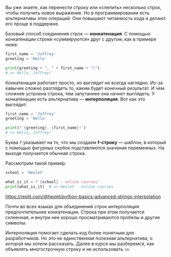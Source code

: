 
Вы уже знаете, как перенести строку или «слепить» несколько строк, чтобы получить новое выражение. Но в программировании есть альтернативы этих операций. Они повышают читаемость кода и делают его проще в поддержке.

Базовый способ соединения строк — **конкатенация**. С помощью конкатенации строки «суммируются» друг с другом, как в примере ниже:

```python
first_name = 'Joffrey'
greeting = 'Hello'

print(greeting + ", " + first_name + "!")
# => Hello, Joffrey!
```

Конкатенация работает просто, но выглядит не всегда наглядно. Из-за кавычек сложно разглядеть то, каким будет конечный результат. И чем сложнее устроена строка, тем запутаннее она начнет выглядеть. У конкатенации есть альтернатива — **интерполяция**. Вот как это выглядит:

```python
first_name = 'Joffrey'
greeting = 'Hello'

print(f'{greeting}, {first_name}!')
# => Hello, Joffrey!
```

Буква `f` указывает на то, что мы создаем **f-строку** — шаблон, в который с помощью фигурных скобок подставляются значения переменных. На выходе получается обычная строка.

Рассмотрим такой пример:

```python
school = 'Hexlet'

what_is_it = f'{school} - online courses'
print(what_is_it)  # => Hexlet - online courses
```

https://replit.com/@hexlet/python-basics-advanced-strings-interpolation

Почти во всех языках для объединения строк интерполяция предпочтительнее конкатенации. Строка при этом получается склеенная, и внутри нее хорошо просматриваются пробелы и другие символы.

Интерполяция помогает сделать код более понятным для разработчиков. Но это не единственная полезная альтернатива, о которой мы хотели рассказать. Далее в курсе мы разберемся, как объявлять многострочную строку и не использовать `\n`.

